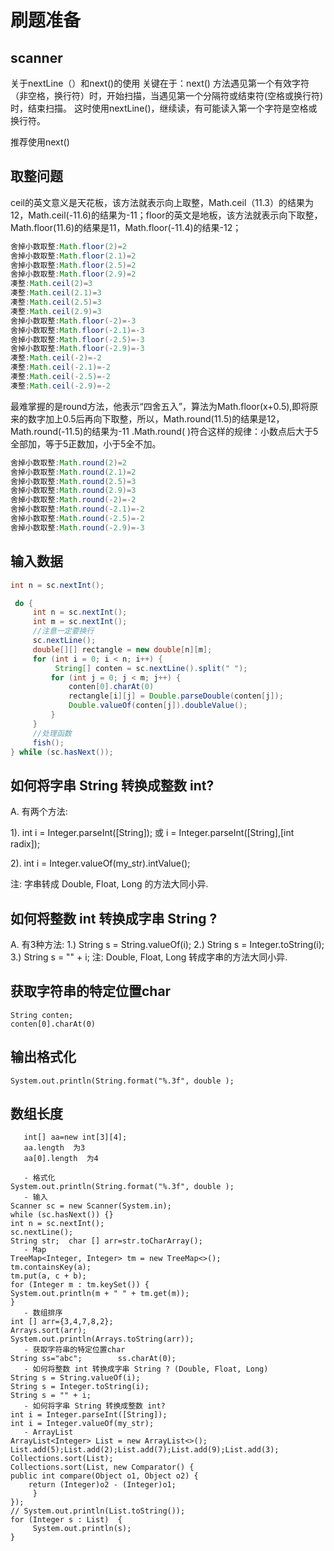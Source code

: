 # 刷题准备


## scanner

关于nextLine（）和next()的使用
关键在于：next() 方法遇见第一个有效字符（非空格，换行符）时，开始扫描，当遇见第一个分隔符或结束符(空格或换行符)时，结束扫描。
这时使用nextLine()，继续读，有可能读入第一个字符是空格或换行符。

推荐使用next()

## 取整问题

ceil的英文意义是天花板，该方法就表示向上取整，Math.ceil（11.3）的结果为12，Math.ceil(-11.6)的结果为-11；floor的英文是地板，该方法就表示向下取整，Math.floor(11.6)的结果是11，Math.floor(-11.4)的结果-12；

```java
舍掉小数取整:Math.floor(2)=2
舍掉小数取整:Math.floor(2.1)=2
舍掉小数取整:Math.floor(2.5)=2
舍掉小数取整:Math.floor(2.9)=2
凑整:Math.ceil(2)=3
凑整:Math.ceil(2.1)=3
凑整:Math.ceil(2.5)=3
凑整:Math.ceil(2.9)=3
舍掉小数取整:Math.floor(-2)=-3
舍掉小数取整:Math.floor(-2.1)=-3
舍掉小数取整:Math.floor(-2.5)=-3
舍掉小数取整:Math.floor(-2.9)=-3
凑整:Math.ceil(-2)=-2
凑整:Math.ceil(-2.1)=-2
凑整:Math.ceil(-2.5)=-2
凑整:Math.ceil(-2.9)=-2
```

最难掌握的是round方法，他表示“四舍五入”，算法为Math.floor(x+0.5),即将原来的数字加上0.5后再向下取整，所以，Math.round(11.5)的结果是12，Math.round(-11.5)的结果为-11  .Math.round( )符合这样的规律：小数点后大于5全部加，等于5正数加，小于5全不加。

```java
舍掉小数取整:Math.round(2)=2
舍掉小数取整:Math.round(2.1)=2
舍掉小数取整:Math.round(2.5)=3
舍掉小数取整:Math.round(2.9)=3
舍掉小数取整:Math.round(-2)=-2
舍掉小数取整:Math.round(-2.1)=-2
舍掉小数取整:Math.round(-2.5)=-2
舍掉小数取整:Math.round(-2.9)=-3
```

## 输入数据

```java
int n = sc.nextInt();

 do {
     int n = sc.nextInt();
     int m = sc.nextInt();
     //注意一定要换行
     sc.nextLine();
     double[][] rectangle = new double[n][m];
     for (int i = 0; i < n; i++) {
          String[] conten = sc.nextLine().split(" ");
         for (int j = 0; j < m; j++) {
             conten[0].charAt(0)
             rectangle[i][j] = Double.parseDouble(conten[j]);
             Double.valueOf(conten[j]).doubleValue();
         }
     }
     //处理函数
     fish();
} while (sc.hasNext());
```

##  如何将字串 String 转换成整数 int?


A. 有两个方法:

1). int i = Integer.parseInt([String]); 或
i = Integer.parseInt([String],[int radix]);

2). int i = Integer.valueOf(my_str).intValue();

注: 字串转成 Double, Float, Long 的方法大同小异.


##  如何将整数 int 转换成字串 String ?


A. 有3种方法:
1.) String s = String.valueOf(i);
2.) String s = Integer.toString(i);
3.) String s = "" + i;
注: Double, Float, Long 转成字串的方法大同小异.


##  获取字符串的特定位置char

```
String conten;
conten[0].charAt(0)
```

## 输出格式化

```
System.out.println(String.format("%.3f", double );
```

## 数组长度

```
   int[] aa=new int[3][4];
   aa.length  为3
   aa[0].length  为4
```


```
   - 格式化
System.out.println(String.format("%.3f", double );
   - 输入
Scanner sc = new Scanner(System.in);
while (sc.hasNext()) {}
int n = sc.nextInt();
sc.nextLine();
String str;  char [] arr=str.toCharArray();
   - Map
TreeMap<Integer, Integer> tm = new TreeMap<>();
tm.containsKey(a);
tm.put(a, c + b);
for (Integer m : tm.keySet()) {
System.out.println(m + " " + tm.get(m));
}
   - 数组排序
int [] arr={3,4,7,8,2};
Arrays.sort(arr);
System.out.println(Arrays.toString(arr));
   - 获取字符串的特定位置char
String ss="abc";        ss.charAt(0);
   - 如何将整数 int 转换成字串 String ? (Double, Float, Long)
String s = String.valueOf(i);
String s = Integer.toString(i);
String s = "" + i;
   - 如何将字串 String 转换成整数 int?
int i = Integer.parseInt([String]); 
int i = Integer.valueOf(my_str);
   - ArrayList
ArrayList<Integer> List = new ArrayList<>();
List.add(5);List.add(2);List.add(7);List.add(9);List.add(3);
Collections.sort(List);
Collections.sort(List, new Comparator() {
public int compare(Object o1, Object o2) {
    return (Integer)o2 - (Integer)o1;
     }
});
// System.out.println(List.toString());
for (Integer s : List)  {
     System.out.println(s);
}
```
